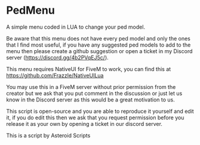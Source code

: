 # PedMenu

A simple menu coded in LUA to change your ped model.

Be aware that this menu does not have every ped model and only the ones that I find most useful,
if you have any suggested ped models to add to the menu then please create a github suggestion or
open a ticket in my Discord server (https://discord.gg/4b2PVqEJ5c/).

This menu requires NativeUI for FiveM to work, you can find this at https://github.com/FrazzIe/NativeUILua

You may use this in a FiveM server without prior permission from the creator but we ask that you put comment
in the discussion or just let us know in the Discord server as this would be a great motivation to us.

This script is open-source and you are able to reproduce it yourself and edit it, if you do edit this then
we ask that you request permission before you release it as your own by opening a ticket in our discord
server.

This is a script by Asteroid Scripts
